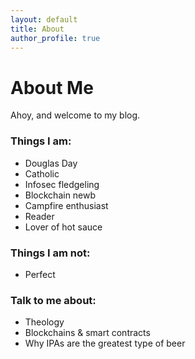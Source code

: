 ```yaml
---
layout: default
title: About
author_profile: true
---
```


<h1>About Me</h1>

Ahoy, and welcome to my blog. 

<h3>Things I am:</h3>

- Douglas Day
- Catholic
- Infosec fledgeling
- Blockchain newb
- Campfire enthusiast
- Reader
- Lover of hot sauce

<h3>Things I am not:</h3>

- Perfect

<h3>Talk to me about:</h3>

- Theology
- Blockchains & smart contracts
- Why IPAs are the greatest type of beer
